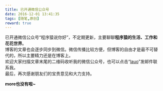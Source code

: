 ```yaml
---
title: 已开通微信公众号  
date: 2016-12-01 13:41:35  
tags: [随笔,原创]  
reward: true  
---
```


已开通微信公众号“程序猿说你好”，不定期更新，主要聊聊**程序猿的生活、工作和花花世界**。  
博客的文章也会逐步同步到微信。微信传播比较方便，但博客的自由才是最不可替代的，所以主要精力还是在博客上。  
欢迎大家扫描文章末尾的二维码收听我的微信公众号，也可以点击“[lauo](mailto:forienlauo@gmail.com)”发邮件联系我。  
最后，再次感谢朋友们的宝贵意见和大力支持。  

<!--more-->

**more也没有啦~**
